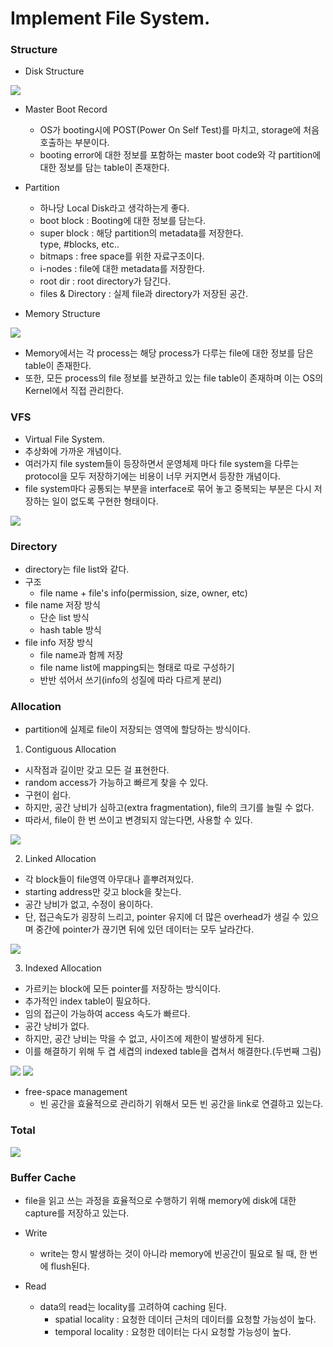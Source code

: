 # Implement File System.

### Structure
- Disk Structure

<img src="./img/storageStructure.png">

  - Master Boot Record
    - OS가 booting시에 POST(Power On Self Test)를 마치고,
    storage에 처음 호출하는 부분이다.
    - booting error에 대한 정보를 포함하는 master boot code와 각 partition에 대한 정보를 담는 table이 존재한다.
  - Partition
    - 하나당 Local Disk라고 생각하는게 좋다.
    - boot block : Booting에 대한 정보를 담는다.
    - super block : 해당 partition의 metadata를 저장한다.<br> type, #blocks, etc..
    - bitmaps : free space를 위한 자료구조이다.
    - i-nodes : file에 대한 metadata를 저장한다.
    - root dir : root directory가 담긴다.
    - files & Directory : 실제 file과 directory가 저장된 공간.

- Memory Structure

<img src = "./img/fileAccess.png">

- Memory에서는 각 process는 해당 process가 다루는 file에 대한 정보를 담은 table이 존재한다.
- 또한, 모든 process의 file 정보를 보관하고 있는 file table이 존재하며 이는 OS의 Kernel에서 직접 관리한다.



### VFS
- Virtual File System.
- 추상화에 가까운 개념이다.
- 여러가지 file system들이 등장하면서 운영체제 마다 file system을 다루는 protocol을 모두 저장하기에는 비용이 너무 커지면서 등장한 개념이다.
- file system마다 공통되는 부분을 interface로 묶어 놓고 중복되는 부분은 다시 저장하는 일이 없도록 구현한 형태이다.

<img src="./img/vfs.png">

### Directory
- directory는 file list와 같다.
- 구조
  - file name + file's info(permission, size, owner, etc)
- file name 저장 방식
  - 단순 list 방식
  - hash table 방식
- file info 저장 방식
  - file name과 함께 저장
  - file name list에 mapping되는 형태로 따로 구성하기
  - 반반 섞어서 쓰기(info의 성질에 따라 다르게 분리)


### Allocation
- partition에 실제로 file이 저장되는 영역에 할당하는 방식이다.

1. Contiguous Allocation
  - 시작점과 길이만 갖고 모든 걸 표현한다.
  - random access가 가능하고 빠르게 찾을 수 있다.
  - 구현이 쉽다.
  - 하지만, 공간 낭비가 심하고(extra fragmentation), file의 크기를 늘릴 수 없다.
  - 따라서, file이 한 번 쓰이고 변경되지 않는다면, 사용할 수 있다.

  <img src="./img/diskContiguousAllocation.png">

2. Linked Allocation
  - 각 block들이 file영역 아무대나 흩뿌려져있다.
  - starting address만 갖고 block을 찾는다.
  - 공간 낭비가 없고, 수정이 용이하다.
  - 단, 접근속도가 굉장히 느리고, pointer 유지에 더 많은 overhead가 생길 수 있으며 중간에 pointer가 끊기면 뒤에 있던 데이터는 모두 날라간다.

  <img src="./img/diskLinkedAllocation.png">

3. Indexed Allocation
  - 가르키는 block에 모든 pointer를 저장하는 방식이다.
  - 추가적인 index table이 필요하다.
  - 임의 접근이 가능하여 access 속도가 빠르다.
  - 공간 낭비가 없다.
  - 하지만, 공간 낭비는 막을 수 없고, 사이즈에 제한이 발생하게 된다.
  - 이를 해결하기 위해 두 겹 세겹의 indexed table을 겹쳐서 해결한다.(두번째 그림)
  <img src="./img/diskIndexedAllocation.png">
  <img src="./img/indexTable.png">

- free-space management
  - 빈 공간을 효율적으로 관리하기 위해서 모든 빈 공간을 link로 연결하고 있는다.


### Total
<img src="./img/filePath.png">

### Buffer Cache
- file을 읽고 쓰는 과정을 효율적으로 수행하기 위해 memory에 disk에 대한 capture를 저장하고 있는다.

- Write
  - write는 항시 발생하는 것이 아니라 memory에 빈공간이 필요로 될 때, 한 번에 flush된다.
- Read
  - data의 read는 locality를 고려하여 caching 된다.
    - spatial locality : 요청한 데이터 근처의 데이터를 요청할 가능성이 높다.
    - temporal locality : 요청한 데이터는 다시 요청할 가능성이 높다.
